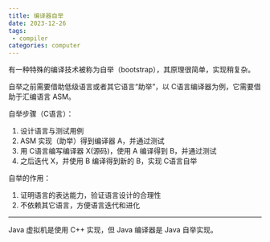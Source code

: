 ```yaml
---
title: 编译器自举
date: 2023-12-26
tags:
 - compiler
categories: computer
---
```


有一种特殊的编译技术被称为自举（bootstrap），其原理很简单，实现稍复杂。

自举之前需要借助低级语言或者其它语言“助举”，以 C语言编译器为例，它需要借助于汇编语言 ASM。

自举步骤（C语言）：

1. 设计语言与测试用例
2. ASM 实现（助举）得到编译器 A，并通过测试
3. 用 C语言编写编译器 X(源码)，使用 A 编译得到 B，并通过测试
4. 之后迭代 X，并使用 B 编译得到新的 B，实现 C语言自举

自举的作用：

1. 证明语言的表达能力，验证语言设计的合理性
2. 不依赖其它语言，方便语言迭代和进化

---

Java 虚拟机是使用 C++ 实现，但 Java 编译器是 Java 自举实现。
